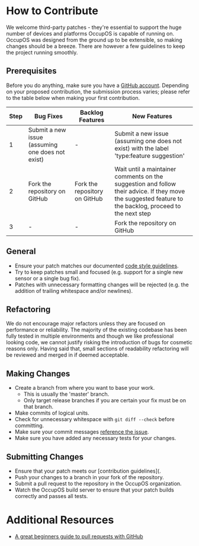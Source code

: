 # How to Contribute

We welcome third-party patches - they're essential to support the huge number of devices and platforms OccupOS is capable of running on. OccupOS was designed from the ground up to be extensible, so making changes should be a breeze. There are however a few guidelines to keep the project running smoothly.

## Prerequisites 

Before you do anything, make sure you have a [GitHub account](https://github.com/signup/free). Depending on your proposed contribution, the submission process varies; please refer to the table below when making your first contribution.

Step | Bug Fixes | Backlog Features | New Features
--- | --- | --- | ---
1 | Submit a new issue (assuming one does not exist) | - | Submit a new issue (assuming one does not exist) with the label 'type:feature suggestion'
2 | Fork the repository on GitHub | Fork the repository on GitHub | Wait until a maintainer comments on the suggestion and follow their advice. If they move the suggested feature to the backlog, proceed to the next step
3 | - | - | Fork the repository on GitHub

## General

* Ensure your patch matches our documented [code style guidelines](http://github.com/OccupOS/OccupOS/wiki/Code-Style-Guidelines).
* Try to keep patches small and focused (e.g. support for a single new sensor or a single bug fix).
* Patches with unnecessary formatting changes will be rejected (e.g. the addition of trailing whitespace and/or newlines).

## Refactoring

We do not encourage major refactors unless they are focused on performance or reliability. The majority of the existing codebase has been fully tested in multiple environments and though we like professional looking code, we cannot justify risking the introduction of bugs for cosmetic reasons only. Having said that, small sections of readability refactoring will be reviewed and merged in if deemed acceptable.

## Making Changes

* Create a branch from where you want to base your work.
  * This is usually the 'master' branch.
  * Only target release branches if you are certain your fix must be on that
    branch.
* Make commits of logical units.
* Check for unnecessary whitespace with `git diff --check` before committing.
* Make sure your commit messages [reference the issue](https://github.com/blog/831-issues-2-0-the-next-generation).
* Make sure you have added any necessary tests for your changes.

## Submitting Changes

* Ensure that your patch meets our [contribution guidelines](.
* Push your changes to a branch in your fork of the repository.
* Submit a pull request to the repository in the OccupOS organization.
* Watch the OccupOS build server to ensure that your patch builds correctly and passes all tests.

# Additional Resources

* [A great beginners guide to pull requests with GitHub](http://www.openshift.com/wiki/github-workflow-for-submitting-pull-requests)

